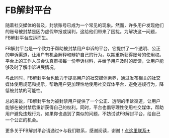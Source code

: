 # FB解封平台

随着社交媒体的普及，封禁账号已成为一个常见的现象。然而，许多用户发现他们的账号被封禁是因为虚假举报或误判，这给他们带来了困扰。为解决这一问题，FB解封平台应运而生。

FB解封平台是一个致力于帮助被封禁用户申诉的平台，它提供了一个透明、公正的申诉渠道，让用户有机会解释和辩护自己的行为，以期重新获得账号的使用权。平台上的工作人员会认真审核每一份申诉材料，并给予用户及时的反馈，让用户能够及时了解申诉进展情况。

与此同时，FB解封平台也致力于提高用户的社交媒体素养，通过发布相关的社交媒体使用规范和提示，帮助用户更加理性地使用社交媒体平台，避免违规行为，降低被封禁的可能性。

总的来说，FB解封平台为被封禁用户提供了一个公正、透明的申诉渠道，让用户能够在被封禁后重新获得自己的权利。同时，平台也倡导理性使用社交媒体，帮助用户避免违规行为。如果你也遇到了类似的问题，不妨试试FB解封平台，给自己一个公正的机会。

更多关于FB解封平台请通过✈与我们联系，感谢阅读，谢谢！[点这里联系✈](https://acc.k02.cc)